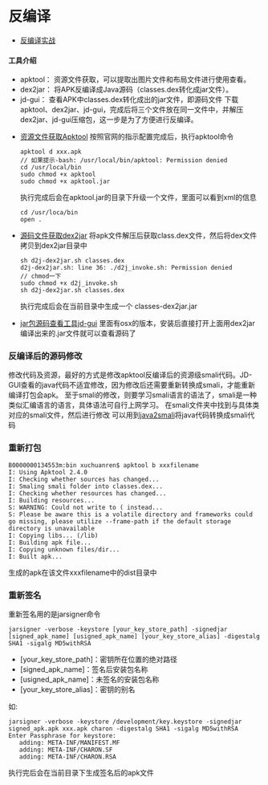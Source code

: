 反编译
===

+ [反编译实战](https://gitee.com/frank2020/decompile)

#### 工具介绍
+ apktool：
  资源文件获取，可以提取出图片文件和布局文件进行使用查看。
+ dex2jar：
  将APK反编译成Java源码（classes.dex转化成jar文件）。
+ jd-gui：
  查看APK中classes.dex转化成出的jar文件，即源码文件 下载apktool、dex2jar、jd-gui，完成后将三个文件放在同一文件中，并解压dex2jar、jd-gui压缩包，这一步是为了方便进行反编译。


- [资源文件获取Apktool](https://ibotpeaches.github.io/Apktool/install/)
	按照官网的指示配置完成后，执行apktool命令

	```
	apktool d xxx.apk
    // 如果提示-bash: /usr/local/bin/apktool: Permission denied
    cd /usr/local/bin
    sudo chmod +x apktool
    sudo chmod +x apktool.jar
	```
	执行完成后会在apktool.jar的目录下升级一个文件，里面可以看到xml的信息
    ```
    cd /usr/loca/bin
    open .
    ```
- [源码文件获取dex2jar](https://github.com/pxb1988/dex2jar)
    将apk文件解压后获取class.dex文件，然后将dex文件拷贝到dex2jar目录中
    ```
	sh d2j-dex2jar.sh classes.dex 
	d2j-dex2jar.sh: line 36: ./d2j_invoke.sh: Permission denied
	// chmod一下
	sudo chmod +x d2j_invoke.sh
	sh d2j-dex2jar.sh classes.dex
    ```
    执行完成后会在当前目录中生成一个 classes-dex2jar.jar

- [jar包源码查看工具jd-gui](https://github.com/java-decompiler/jd-gui)
	里面有osx的版本，安装后直接打开上面用dex2jar编译出来的.jar文件就可以查看源码了
	

### 反编译后的源码修改

修改代码及资源，最好的方式是修改apktool反编译后的资源级smali代码。JD-GUI查看的java代码不适宜修改，因为修改后还需要重新转换成smali，才能重新编译打包会apk。
至于smali的修改，则要学习smali语言的语法了，smali是一种类似汇编语言的语言，具体语法可自行上网学习。
在smali文件夹中找到与具体类对应的smali文件，然后进行修改
可以用到[java2smali](https://plugins.jetbrains.com/plugin/7385-java2smali)将java代码转换成smali代码

### 重新打包

```
B0000000134553m:bin xuchuanren$ apktool b xxxfilename 
I: Using Apktool 2.4.0
I: Checking whether sources has changed...
I: Smaling smali folder into classes.dex...
I: Checking whether resources has changed...
I: Building resources...
S: WARNING: Could not write to ( instead...
S: Please be aware this is a volatile directory and frameworks could go missing, please utilize --frame-path if the default storage directory is unavailable
I: Copying libs... (/lib)
I: Building apk file...
I: Copying unknown files/dir...
I: Built apk...

```
生成的apk在该文件xxxfilename中的dist目录中

### 重新签名

重新签名用的是jarsigner命令
```
jarsigner -verbose -keystore [your_key_store_path] -signedjar [signed_apk_name] [usigned_apk_name] [your_key_store_alias] -digestalg SHA1 -sigalg MD5withRSA
```

- [your_key_store_path]：密钥所在位置的绝对路径
- [signed_apk_name]：签名后安装包名称
- [usigned_apk_name]：未签名的安装包名称
- [your_key_store_alias]：密钥的别名

如:  

```
jarsigner -verbose -keystore /development/key.keystore -signedjar signed_apk.apk xxx.apk charon -digestalg SHA1 -sigalg MD5withRSA
Enter Passphrase for keystore: 
   adding: META-INF/MANIFEST.MF
   adding: META-INF/CHARON.SF
   adding: META-INF/CHARON.RSA

```
执行完后会在当前目录下生成签名后的apk文件